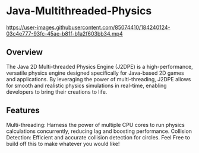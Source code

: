 # Java-Multithreaded-Physics
https://user-images.githubusercontent.com/85074410/184240124-03c4e777-93fc-45ae-b81f-b1a2f603bb34.mp4

## Overview
The Java 2D Multi-threaded Physics Engine (J2DPE) is a high-performance, versatile physics engine designed specifically for Java-based 2D games and applications. By leveraging the power of multi-threading, J2DPE allows for smooth and realistic physics simulations in real-time, enabling developers to bring their creations to life.

## Features
Multi-threading: Harness the power of multiple CPU cores to run physics calculations concurrently, reducing lag and boosting performance.
Collision Detection: Efficient and accurate collision detection for circles.
Feel Free to build off this to make whatever you would like!
